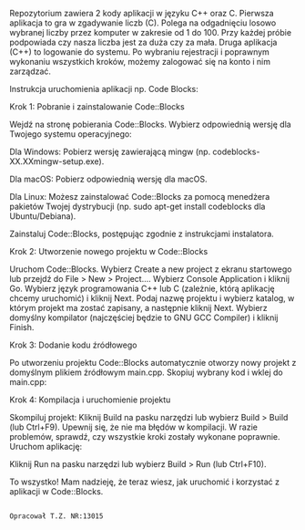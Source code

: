Repozytorium zawiera 2 kody aplikacji w języku C++ oraz C.
Pierwsza aplikacja to gra w zgadywanie liczb (C). Polega na odgadnięciu losowo wybranej liczby przez komputer w zakresie od 1 do 100. Przy każdej próbie podpowiada czy nasza liczba jest za duża czy za mała. 
Druga aplikacja (C++) to logowanie do systemu. Po wybraniu rejestracji i poprawnym wykonaniu wszystkich kroków, możemy zalogować się na konto i nim zarządzać.

Instrukcja uruchomienia aplikacji np. Code Blocks:

Krok 1: 
Pobranie i zainstalowanie Code::Blocks

Wejdź na stronę pobierania Code::Blocks.
Wybierz odpowiednią wersję dla Twojego systemu operacyjnego:

Dla Windows: Pobierz wersję zawierającą mingw (np. codeblocks-XX.XXmingw-setup.exe).

Dla macOS: Pobierz odpowiednią wersję dla macOS.

Dla Linux: Możesz zainstalować Code::Blocks za pomocą menedżera pakietów Twojej dystrybucji (np. sudo apt-get install codeblocks dla Ubuntu/Debiana).

Zainstaluj Code::Blocks, postępując zgodnie z instrukcjami instalatora.

Krok 2: 
Utworzenie nowego projektu w Code::Blocks

Uruchom Code::Blocks.
Wybierz Create a new project z ekranu startowego lub przejdź do File > New > Project....
Wybierz Console Application i kliknij Go.
Wybierz język programowania C++ lub C (zależnie, którą aplikację chcemy uruchomić) i kliknij Next.
Podaj nazwę projektu i wybierz katalog, w którym projekt ma zostać zapisany, a następnie kliknij Next.
Wybierz domyślny kompilator (najczęściej będzie to GNU GCC Compiler) i kliknij Finish.

Krok 3:
Dodanie kodu źródłowego

Po utworzeniu projektu Code::Blocks automatycznie otworzy nowy projekt z domyślnym plikiem źródłowym main.cpp.
Skopiuj wybrany kod  i wklej do main.cpp:

Krok 4:
Kompilacja i uruchomienie projektu

Skompiluj projekt:
Kliknij Build na pasku narzędzi lub wybierz Build > Build (lub Ctrl+F9).
Upewnij się, że nie ma błędów w kompilacji. W razie problemów, sprawdź, czy wszystkie kroki zostały wykonane poprawnie.
Uruchom aplikację:

Kliknij Run na pasku narzędzi lub wybierz Build > Run (lub Ctrl+F10).

To wszystko! Mam nadzieję, że teraz wiesz, jak uruchomić i korzystać z aplikacji w Code::Blocks.

                                                                                 Opracował T.Z. NR:13015
